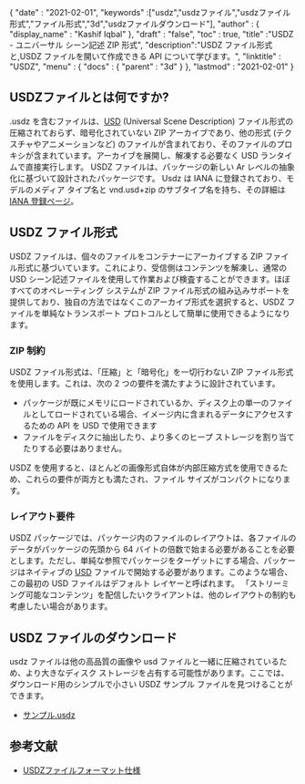 {
  "date" : "2021-02-01",
  "keywords" :["usdz","usdzファイル","usdzファイル形式","ファイル形式","3d","usdzファイルダウンロード"],
  "author" : {
    "display_name" : "Kashif Iqbal"
},
  "draft" : "false",
  "toc" : true,
  "title" :"USDZ - ユニバーサル シーン記述 ZIP 形式",
  "description":"USDZ ファイル形式と,USDZ ファイルを開いて作成できる API について学びます。",
  "linktitle" : "USDZ",
  "menu" : {
    "docs" : {
      "parent" : "3d"
}
},
  "lastmod" : "2021-02-01"
}

## USDZファイルとは何ですか?

.usdz を含むファイルは、[USD](/3d/usd/) (Universal Scene Description) ファイル形式の圧縮されておらず、暗号化されていない ZIP アーカイブであり、他の形式 (テクスチャやアニメーションなど) のファイルが含まれており、そのファイルのプロキシが含まれています。アーカイブを展開し、解凍する必要なく USD ランタイムで直接実行します。 USDZ ファイルは、パッケージの新しい Ar レベルの抽象化に基づいて設計されたパッケージです。 Usdz は IANA に登録されており、モデルのメディア タイプ名と vnd.usd+zip のサブタイプ名を持ち、その詳細は [IANA 登録ページ](https://www.iana.org/assignments/media-types/model/vnd.usdz+zip)。

## USDZ ファイル形式

USDZ ファイルは、個々のファイルをコンテナーにアーカイブする ZIP ファイル形式に基づいています。これにより、受信側はコンテンツを解凍し、通常の USD シーン記述ファイルを使用して作業および検査することができます。ほぼすべてのオペレーティング システムが ZIP ファイル形式の組み込みサポートを提供しており、独自の方法ではなくこのアーカイブ形式を選択すると、USDZ ファイルを単純なトランスポート プロトコルとして簡単に使用できるようになります。

### ZIP 制約

USDZ ファイル形式は、「圧縮」と「暗号化」を一切行わない ZIP ファイル形式を使用します。これは、次の 2 つの要件を満たすように設計されています。

* パッケージが既にメモリにロードされているか、ディスク上の単一のファイルとしてロードされている場合、イメージ内に含まれるデータにアクセスするための API を USD で使用できます
* ファイルをディスクに抽出したり、より多くのヒープ ストレージを割り当てたりする必要はありません。

USDZ を使用すると、ほとんどの画像形式自体が内部圧縮方式を使用できるため、これらの要件が両方とも満たされ、ファイル サイズがコンパクトになります。

### レイアウト要件

USDZ パッケージでは、パッケージ内のファイルのレイアウトは、各ファイルのデータがパッケージの先頭から 64 バイトの倍数で始まる必要があることを必要とします。ただし、単純な参照でパッケージをターゲットにする場合、パッケージはネイティブの [USD](/3d/usd/) ファイルで開始する必要があります。このような場合、この最初の USD ファイルはデフォルト レイヤーと呼ばれます。 「ストリーミング可能なコンテンツ」を配信したいクライアントは、他のレイアウトの制約も考慮したい場合があります。

## USDZ ファイルのダウンロード
usdz ファイルは他の高品質の画像や usd ファイルと一緒に圧縮されているため、より大きなディスク ストレージを占有する可能性があります。ここでは、ダウンロード用のシンプルで小さい USDZ サンプル ファイルを見つけることができます。

- [サンプル.usdz](../sample.usdz)

## 参考文献

* [USDZファイルフォーマット仕様](https://openusd.org/release/spec_usdz.html)

